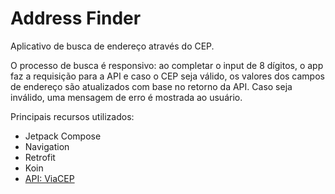 # Address Finder

Aplicativo de busca de endereço através do CEP. 

O processo de busca é responsivo: ao completar o input de 8 dígitos, o app faz a requisição para a API e caso o CEP seja válido, os valores dos campos de endereço são atualizados com base no retorno da API. Caso seja inválido, uma mensagem de erro é mostrada ao usuário.

Principais recursos utilizados: 
- Jetpack Compose
- Navigation
- Retrofit
- Koin
- [API: ViaCEP](https://viacep.com.br/)
